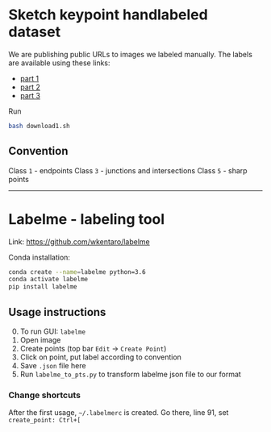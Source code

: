 # Sketch keypoint handlabeled dataset
We are publishing public URLs to images we labeled manually. The labels are available using these links: 
- [part 1](https://drive.google.com/file/d/1KdfigmwfwmumP0hJaUMHMm1XpmbBbzms/view?usp=sharing)
- [part 2](https://drive.google.com/file/d/1ygrdA9JzYH-xiDu1HOPetNGhMXgvb5fG/view?usp=sharing)
- [part 3](https://drive.google.com/file/d/1sFQF33nJSwlCxrhsrbSK20oO-49OfrOw/view?usp=sharing)


Run 
```bash
bash download1.sh
```


## Convention
Class `1` - endpoints
Class `3` - junctions and intersections
Class `5` - sharp points


****

# Labelme - labeling tool

Link: https://github.com/wkentaro/labelme

Conda installation:
```bash
conda create --name=labelme python=3.6
conda activate labelme
pip install labelme
```

## Usage instructions
0. To run GUI: `labelme`
1. Open image
2. Create points (top bar `Edit` -> `Create Point`)
3. Click on point, put label according to convention
4. Save `.json` file here
5. Run `labelme_to_pts.py` to transform labelme json file to our format


### Change shortcuts

After the first usage, `~/.labelmerc` is created. Go there, line 91, set `create_point: Ctrl+[`